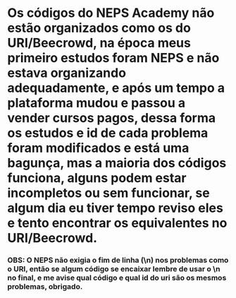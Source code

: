 <!-- @format -->

# Os códigos do NEPS Academy não estão organizados como os do URI/Beecrowd, na época meus primeiro estudos foram NEPS e não estava organizando adequadamente, e após um tempo a plataforma mudou e passou a vender cursos pagos, dessa forma os estudos e id de cada problema foram modificados e está uma bagunça, mas a maioria dos códigos funciona, alguns podem estar incompletos ou sem funcionar, se algum dia eu tiver tempo reviso eles e tento encontrar os equivalentes no URI/Beecrowd.

### OBS: O NEPS não exigia o fim de linha (\n) nos problemas como o URI, então se algum código se encaixar lembre de usar o \n no final, e me avise qual código e qual id do uri são os mesmos problemas, obrigado.
